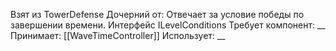 Взят из TowerDefense
Дочерний от: 
Отвечает за условие победы по завершении времени. Интерфейс ILevelConditions
Требует компонент: __
Принимает: 
[[WaveTimeController]]
Использует: __
